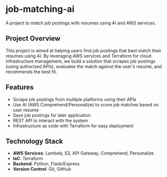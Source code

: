 # job-matching-ai
A project to match job postings with resumes using AI and AWS services.

## Project Overview
This project is aimed at helping users find job postings that best match their resumes using AI. By leveraging AWS services and Terraform for cloud infrastructure management, we build a solution that scrapes job postings (using authorized APIs), evaluates the match against the user's resume, and recommends the best fit.

## Features
- Scrape job postings from multiple platforms using their APIs
- Use AI (AWS Comprehend/Personalize) to score job matches based on user resume
- Save job postings for later application
- REST API to interact with the system
- Infrastructure as code with Terraform for easy deployment

## Technology Stack
- **AWS Services**: Lambda, S3, API Gateway, Comprehend, Personalize
- **IaC**: Terraform
- **Backend**: Python, Flask/Express
- **Version Control**: Git, GitHub
